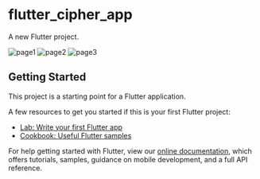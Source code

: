 # flutter_cipher_app

A new Flutter project.

![page1](https://user-images.githubusercontent.com/80069876/143625232-91378d21-ead5-4957-b81e-57c4da740512.png)
![page2](https://user-images.githubusercontent.com/80069876/143625238-e85027c1-ceb4-4c22-9466-d7d49b92a6c4.png)
![page3](https://user-images.githubusercontent.com/80069876/143625242-f886e01e-ea6d-42ae-bcf6-a59ab260f16c.png)

## Getting Started

This project is a starting point for a Flutter application.

A few resources to get you started if this is your first Flutter project:

- [Lab: Write your first Flutter app](https://flutter.dev/docs/get-started/codelab)
- [Cookbook: Useful Flutter samples](https://flutter.dev/docs/cookbook)

For help getting started with Flutter, view our
[online documentation](https://flutter.dev/docs), which offers tutorials,
samples, guidance on mobile development, and a full API reference.
